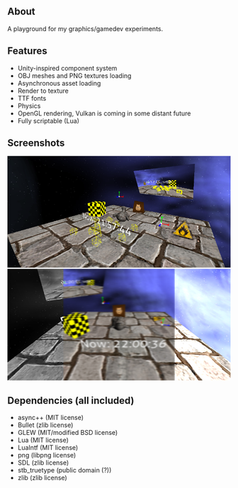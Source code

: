 ## About
A playground for my graphics/gamedev experiments.

## Features
* Unity-inspired component system
* OBJ meshes and PNG textures loading
* Asynchronous asset loading
* Render to texture
* TTF fonts
* Physics
* OpenGL rendering, Vulkan is coming in some distant future
* Fully scriptable (Lua)

## Screenshots

![1](/screenshots/screenshot7.png?raw=true)
![1](/screenshots/screenshot8.png?raw=true)

## Dependencies (all included)
* async++ (MIT license)
* Bullet (zlib license)
* GLEW (MIT/modified BSD license)
* Lua (MIT license)
* LuaIntf (MIT license)
* png (libpng license)
* SDL (zlib license)
* stb_truetype (public domain (?))
* zlib (zlib license)
